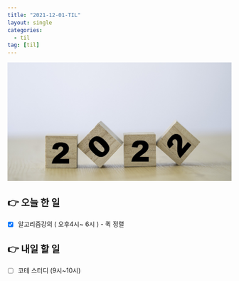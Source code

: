 ```yaml
---
title: "2021-12-01-TIL"
layout: single
categories:
  - til
tag: [til]
---
```


![이미지](../../images/2022/01/01.jpg)

## 👉 오늘 한 일

- [x] 알고리즘강의 ( 오후4시~ 6시 ) - 퀵 정렬

## 👉 내일 할 일

- [ ] 코테 스터디 (9시~10시)

<br /><br /><br /><br />
